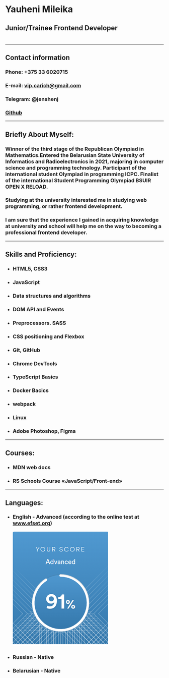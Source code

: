 # Yauheni Mileika  

## Junior/Trainee Frontend Developer  
#
___

## __Contact information__

### __Phone:__ +375 33 6020715
### __E-mail:__ vip.carich@gmail.com
### __Telegram:__ @jenshenj
### [Github](https://github.com/jenshenJ)

___
## __Briefly About Myself:__
### Winner of the third stage of the Republican Olympiad in Mathematics.Entered the Belarusian State University of Informatics and Radioelectronics in 2021, majoring in computer science and programming technology. Participant of the international student Olympiad in programming ICPC. Finalist of the international Student Programming Olympiad BSUIR OPEN X RELOAD.


### Studying at the university interested me in studying web programming, or rather frontend development.
### I am sure that the experience I gained in acquiring knowledge at university and school will help me on the way to becoming a professional frontend developer.

---
## __Skills and Proficiency:__
* ### HTML5, CSS3
* ### JavaScript
* ### Data structures and algorithms
* ### DOM API and Events
* ### Preprocessors. SASS
* ### CSS positioning and Flexbox
* ### Git, GitHub
* ### Chrome DevTools
* ### TypeScript Basics
* ### Docker Bacics
* ### webpack
* ### Linux
* ### Adobe Photoshop, Figma

___
## __Courses:__
  * ### MDN web docs
  * ### RS Schools Course «JavaScript/Front-end» 
___
## __Languages:__
*  ### English - Advanced (according to the online test at www.efset.org)
    ![EnglishLevel](EnglishLevel.png)
* ### Russian - Native
* ### Belarusian - Native

